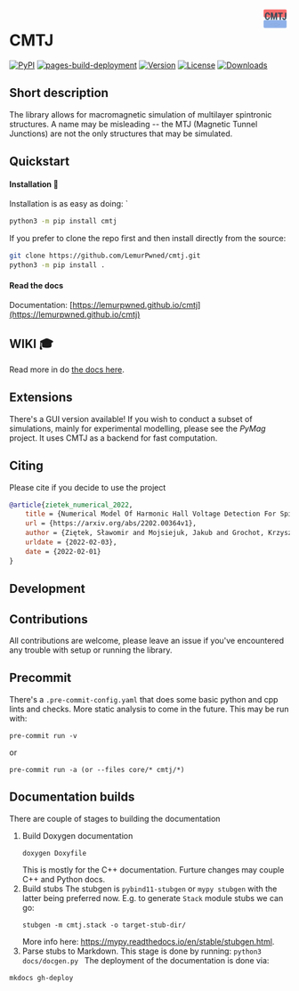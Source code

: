 <img style="float: right; max-width: 50px;" src="docs/assets/icon.svg">

# CMTJ

[![PyPI](https://github.com/LemurPwned/cmtj/actions/workflows/main.yml/badge.svg?branch=master)](https://github.com/LemurPwned/cmtj/actions/workflows/main.yml)
[![pages-build-deployment](https://github.com/LemurPwned/cmtj/actions/workflows/pages/pages-build-deployment/badge.svg?branch=gh-pages)](https://github.com/LemurPwned/cmtj/actions/workflows/pages/pages-build-deployment)
[![Version](https://img.shields.io/pypi/v/cmtj)]()
[![License](https://img.shields.io/pypi/l/cmtj.svg)]()
[![Downloads](https://img.shields.io/pypi/dm/cmtj.svg)]()

## Short description

The library allows for macromagnetic simulation of multilayer spintronic structures.
A name may be misleading -- the MTJ (Magnetic Tunnel Junctions) are not the only structures that may be simulated.

## Quickstart

#### Installation :rocket:

Installation is as easy as doing:
`

```bash
python3 -m pip install cmtj
```

If you prefer to clone the repo first and then install directly from the source:

```bash
git clone https://github.com/LemurPwned/cmtj.git
python3 -m pip install .
```

#### Read the docs

Documentation: [https://lemurpwned.github.io/cmtj](https://lemurpwned.github.io/cmtj)

## WIKI :mortar_board:

Read more in do [the docs here](https://lemurpwned.github.io/cmtj/).

## Extensions

There's a GUI version available! If you wish to conduct a subset of simulations, mainly for experimental modelling, please see the _PyMag_ project. It uses CMTJ as a backend for fast computation.

## Citing

Please cite if you decide to use the project

```bibtex
@article{zietek_numerical_2022,
	title = {Numerical Model Of Harmonic Hall Voltage Detection For Spintronic Devices},
	url = {https://arxiv.org/abs/2202.00364v1},
	author = {Ziętek, Sławomir and Mojsiejuk, Jakub and Grochot, Krzysztof and Łazarski, Stanisław and Skowroński, Witold and Stobiecki, Tomasz},
	urldate = {2022-02-03},
	date = {2022-02-01}
}
```

## Development

## Contributions

All contributions are welcome, please leave an issue if you've encountered any trouble with setup or running the library.

## Precommit

There's a `.pre-commit-config.yaml` that does some basic python and cpp lints and checks. More static analysis to come in the future.
This may be run with:

```
pre-commit run -v
```

or

```
pre-commit run -a (or --files core/* cmtj/*)
```

## Documentation builds

There are couple of stages to building the documentation

1. Build Doxygen documentation
   ```
   doxygen Doxyfile
   ```
   This is mostly for the C++ documentation. Furture changes may couple C++ and Python docs.
2. Build stubs
   The stubgen is `pybind11-stubgen` or `mypy stubgen` with the latter being preferred now.
   E.g. to generate `Stack` module stubs we can go:
   ```
   stubgen -m cmtj.stack -o target-stub-dir/
   ```
   More info here: https://mypy.readthedocs.io/en/stable/stubgen.html.
3. Parse stubs to Markdown.
   This stage is done by running:
   `python3 docs/docgen.py `
   The deployment of the documentation is done via:

```bash
mkdocs gh-deploy
```
